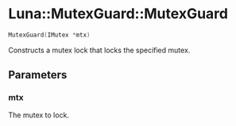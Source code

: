 # Luna::MutexGuard::MutexGuard

```c++
MutexGuard(IMutex *mtx)
```

Constructs a mutex lock that locks the specified mutex. 



## Parameters
### mtx
The mutex to lock. 

